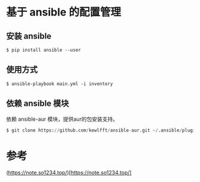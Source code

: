 # 基于 ansible 的配置管理

## 安装 ansible

```shell
$ pip install ansible --user
```


## 使用方式

```shell
$ ansible-playbook main.yml -i inventory
```


## 依赖 ansible 模块

依赖 ansible-aur 模块，提供aur的包安装支持。
```python
$ git clone https://github.com/kewlfft/ansible-aur.git ~/.ansible/plugins/modules/aur
```


# 参考

(https://note.so1234.top/)[https://note.so1234.top/]
